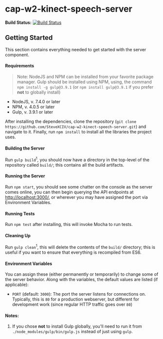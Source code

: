 # cap-w2-kinect-speech-server

**Build Status:** [![Build Status](https://travis-ci.com/SteveXCIV/cap-w2-kinect-speech-server.svg?token=mNXcSSLvdYEyeQMicDAc&branch=master)](https://travis-ci.com/SteveXCIV/cap-w2-kinect-speech-server)

## Getting Started

This section contains everything needed to get started with the server component.

#### Requirements

> Note: NodeJS and NPM can be installed from your favorite package manager. Gulp should be installed using NPM, using, the command `npm install -g gulp@3.9.1` (or `npm install gulp@3.9.1` if you prefer **not** to globally install)

 - NodeJS, v. 7.4.0 or later
 - NPM, v. 4.0.5 or later
 - Gulp, v. 3.9.1 or later

After installing the dependencies, clone the repository (`git clone https://github.com/SteveXCIV/cap-w2-kinect-speech-server.git`) and navigate to it. Finally, run `npm install` to install all the libraries the project uses.

#### Building the Server

Run `gulp build`<sup>1</sup>, you should now have a directory in the top-level of the repository called `build/`; this contains all the build artifacts.

#### Running the Server

Run `npm start`, you should see some chatter on the console as the server comes online, you can then begin querying the API endpoints at [http://localhost:3000/](http://localhost:3000), or wherever you may have assigned the port via Environment Variables.

#### Running Tests

Run `npm test` after installing, this will invoke Mocha to run tests.

#### Cleaning Up

Run `gulp clean`<sup>1</sup>, this will delete the contents of the `build/` directory; this is useful if you want to ensure that everything is recompiled from ES6.

#### Environment Variables

You can assign these (either permanently or temporarily) to change some of the server behavior. Along with the variables, the default values are listed (if applicable):

  - `PORT` (default: `3000`): The port the server listens for connections on. Typically, this is `80` for a production webserver, but different for development work (since regular HTTP traffic goes over `80`)

#### Notes:

  1. If you chose **not** to install Gulp globally, you'll need to run it from `./node_modules/gulp/bin/gulp.js` instead of just using `gulp`.
